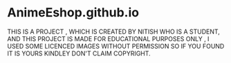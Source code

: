 # AnimeEshop.github.io
THIS IS A PROJECT , WHICH IS CREATED BY NITISH WHO IS A STUDENT, AND THIS PROJECT IS MADE FOR EDUCATIONAL PURPOSES ONLY , I USED SOME LICENCED IMAGES WITHOUT PERMISSION  SO IF YOU FOUND IT IS YOURS KINDLEY DON'T CLAIM COPYRIGHT.
